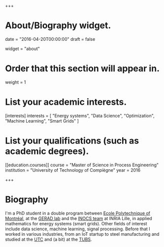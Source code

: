 +++
# About/Biography widget.

date = "2016-04-20T00:00:00"
draft = false

widget = "about"

# Order that this section will appear in.
weight = 1

# List your academic interests.
[interests]
  interests = [
    "Energy systems",
    "Data Science",
    "Optimization",
    "Machine Learning",
    "Smart Grids"
  ]

# List your qualifications (such as academic degrees).
[[education.courses]]
  course = "Master of Science in Process Engineering"
  institution = "University of Technology of Compiègne"
  year = 2016

+++

# Biography

I'm a PhD student in a double program between
[Ecole Polytechnique of Montréal](https://www.polymtl.ca),
at the [GERAD lab](https://www.gerad.ca/en/) and the
[INOCS team](https://team.inria.fr/inocs) at INRIA Lille, in applied
mathematics for energy systems (smart grids). Other fields of
interest include data science, machine learning, signal processing.
Before that I worked in various industries, from an IoT startup to steel
manufacturing and studied at the [UTC](https://www.utc.fr) and (a bit) at
the [TUBS](https://www.tu-braunschweig.de/?lang=en).

